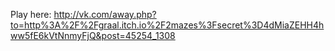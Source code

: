 Play here: http://vk.com/away.php?to=http%3A%2F%2Fgraal.itch.io%2F2mazes%3Fsecret%3D4dMiaZEHH4hww5fE6kVtNnmyFjQ&post=45254_1308
